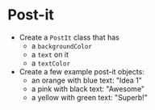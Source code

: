 # Post-it
- Create a `PostIt` class that has
  - a `backgroundColor`
  - a `text` on it
  - a `textColor`
- Create a few example post-it objects:
  - an orange with blue text: "Idea 1"
  - a pink with black text: "Awesome"
  - a yellow with green text: "Superb!"
